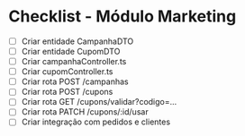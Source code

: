 # Checklist - Módulo Marketing

- [ ] Criar entidade CampanhaDTO
- [ ] Criar entidade CupomDTO
- [ ] Criar campanhaController.ts
- [ ] Criar cupomController.ts
- [ ] Criar rota POST /campanhas
- [ ] Criar rota POST /cupons
- [ ] Criar rota GET /cupons/validar?codigo=...
- [ ] Criar rota PATCH /cupons/:id/usar
- [ ] Criar integração com pedidos e clientes
